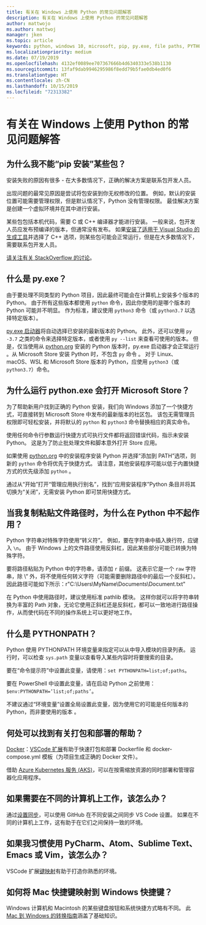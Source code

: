 ```yaml
---
title: 有关在 Windows 上使用 Python 的常见问题解答
description: 有关在 Windows 上使用 Python 的常见问题解答
author: mattwojo
ms.author: mattwoj
manager: jken
ms.topic: article
keywords: python, windows 10, microsoft, pip, py.exe, file paths, PYTHONPATH, python deployment, python packaging
ms.localizationpriority: medium
ms.date: 07/19/2019
ms.openlocfilehash: 4132ef0089ee707367666b4d6340333e538b1130
ms.sourcegitcommit: 13faf9dab9946295986f8edd79b5fae0db4ed0f6
ms.translationtype: HT
ms.contentlocale: zh-CN
ms.lasthandoff: 10/15/2019
ms.locfileid: "72313382"
---
```

# <a name="frequently-asked-questions-about-using-python-on-windows"></a>有关在 Windows 上使用 Python 的常见问题解答

## <a name="why-cant-i-pip-install-a-certain-package"></a>为什么我不能“pip 安装”某些包？

安装失败的原因有很多 - 在大多数情况下，正确的解决方案是联系包开发人员。

出现问题的最常见原因是尝试将包安装到你无权修改的位置。 例如，默认的安装位置可能需要管理权限，但是默认情况下，Python 没有管理权限。 最佳解决方案是创建一个虚拟环境并在其中进行安装。

某些包包括本机代码，需要 C 或 C++ 编译器才能进行安装。 一般来说，包开发人员应发布预编译的版本，但通常没有发布。 如果[安装了适用于 Visual Studio 的生成工具](https://visualstudio.microsoft.com/downloads/#build-tools-for-visual-studio-2019)并选择了 C++ 选项，则某些包可能会正常运行，但是在大多数情况下，需要联系包开发人员。

[请关注有关 StackOverflow 的讨论](https://stackoverflow.com/questions/4750806/how-do-i-install-pip-on-windows/12476379)。

## <a name="what-is-pyexe"></a>什么是 py.exe？

由于要处理不同类型的 Python 项目，因此最终可能会在计算机上安装多个版本的 Python。 由于所有这些版本都使用 `python` 命令，因此你使用的是哪个版本的 Python 可能并不明显。 作为标准，建议使用 `python3` 命令（或 `python3.7` 以选择特定版本）。

[py.exe 启动器](https://docs.python.org/3/using/windows.html#launcher)将自动选择已安装的最新版本的 Python。 此外，还可以使用 `py -3.7` 之类的命令来选择特定版本，或者使用 `py --list` 来查看可使用的版本。 但是，仅当使用从 [python.org](https://www.python.org/downloads/windows/) 安装的 Python 版本时，py.exe 启动器才会正常运行  。从 Microsoft Store 安装 Python 时，不包含 `py` 命令  。 对于 Linux、macOS、WSL 和 Microsoft Store 版本的 Python，应使用 `python3`（或 `python3.7`）命令。

## <a name="why-does-running-pythonexe-open-the-microsoft-store"></a>为什么运行 python.exe 会打开 Microsoft Store？

为了帮助新用户找到正确的 Python 安装，我们向 Windows 添加了一个快捷方式，可直接转到 Microsoft Store 中发布的最新版本的社区包。 该包无需管理员权限即可轻松安装，并将默认的 `python` 和 `python3` 命令替换相应的真实命令。

使用任何命令行参数运行快捷方式可执行文件都将返回错误代码，指示未安装 Python。 这是为了防止批处理文件和脚本意外打开 Store 应用。

如果使用 [python.org](https://www.python.org/downloads/windows/) 中的安装程序安装 Python 并选择“添加到 PATH”选项，则新的 `python` 命令将优先于快捷方式。 请注意，其他安装程序可能以低于内置快捷方式的优先级添加 `python`  。

通过从“开始”打开“管理应用执行别名”，找到“应用安装程序”Python 条目并将其切换为“关闭”，无需安装 Python 即可禁用快捷方式。

## <a name="why-dont-file-paths-work-in-python-when-i-copy-paste-them"></a>当我复制粘贴文件路径时，为什么在 Python 中不起作用？

Python 字符串对特殊字符使用“转义符”。 例如，要在字符串中插入换行符，应键入 `\n`。 由于 Windows 上的文件路径使用反斜杠，因此某些部分可能已转换为特殊字符。

要将路径粘贴为 Python 中的字符串，请添加 `r` 前缀。 这表示它是一个 `raw` 字符串，除 \” 外，将不使用任何转义字符（可能需要删除路径中的最后一个反斜杠）。 因此路径可能如下所示：r"C:\Users\MyName\Documents\Document.txt"

在 Python 中使用路径时，建议使用标准 pathlib 模块。 这样你就可以将字符串转换为丰富的 Path 对象，无论它使用正斜杠还是反斜杠，都可以一致地进行路径操作，从而使代码在不同的操作系统上可以更好地工作。

## <a name="what-is-pythonpath"></a>什么是 PYTHONPATH？

Python 使用 PYTHONPATH 环境变量来指定可以从中导入模块的目录列表。 运行时，可以检查 `sys.path` 变量以查看导入某些内容时将要搜索的目录。

要在“命令提示符”中设置此变量，请使用：`set PYTHONPATH=list;of;paths`。

要在 PowerShell 中设置此变量，请在启动 Python 之前使用：`$env:PYTHONPATH=’list;of;paths’`。

不建议通过“环境变量”设置全局设置此变量，因为使用它的可能是任何版本的 Python，而非要使用的版本   。

## <a name="where-can-i-find-help-with-packaging-and-deployment"></a>何处可以找到有关打包和部署的帮助？

[Docker](https://code.visualstudio.com/docs/azure/docker)：[VSCode 扩展](https://code.visualstudio.com/docs/azure/docker)有助于快速打包和部署 Dockerfile 和 docker-compose.yml 模板（为项目生成正确的 Docker 文件）。

借助 [Azure Kubernetes 服务 (AKS)](https://docs.microsoft.com/azure/aks/)，可以在按需缩放资源的同时部署和管理容器化应用程序。

## <a name="what-if-i-need-to-work-across-different-machines"></a>如果需要在不同的计算机上工作，该怎么办？

通过[设置同步](https://marketplace.visualstudio.com/items?itemName=Shan.code-settings-sync)，可以使用 GitHub 在不同安装之间同步 VS Code 设置。 如果在不同的计算机上工作，这有助于在它们之间保持一致的环境。

## <a name="what-if-im-used-to-using-pycharm-atom-sublime-text-emacs-or-vim"></a>如果我习惯使用 PyCharm、Atom、Sublime Text、Emacs 或 Vim，该怎么办？

VSCode 扩展[键映射](https://marketplace.visualstudio.com/search?target=VSCode&category=Keymaps&sortBy=Downloads)有助于打造你熟悉的环境。

## <a name="how-do-mac-shortcut-keys-map-to-windows-shortcut-keys"></a>如何将 Mac 快捷键映射到 Windows 快捷键？

Windows 计算机和 Macintosh 的某些键盘按钮和系统快捷方式略有不同。 此 [Mac 到 Windows 的转换指南](../dev-environment/mac-to-windows.md)涵盖了基础知识。
